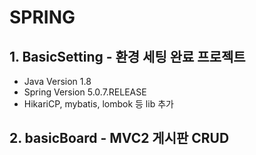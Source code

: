 # SPRING

## 1. BasicSetting - 환경 세팅 완료 프로젝트
* Java Version 1.8
* Spring Version 5.0.7.RELEASE
* HikariCP, mybatis, lombok 등 lib 추가

## 2. basicBoard - MVC2 게시판 CRUD
